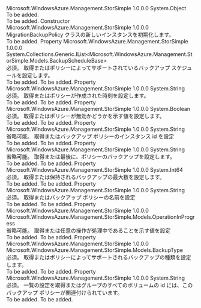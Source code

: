 <Type Name="MigrationBackupPolicy" FullName="Microsoft.WindowsAzure.Management.StorSimple.Models.MigrationBackupPolicy">
  <TypeSignature Language="C#" Value="public class MigrationBackupPolicy" />
  <TypeSignature Language="ILAsm" Value=".class public auto ansi beforefieldinit MigrationBackupPolicy extends System.Object" />
  <TypeSignature Language="DocId" Value="T:Microsoft.WindowsAzure.Management.StorSimple.Models.MigrationBackupPolicy" />
  <TypeSignature Language="VB.NET" Value="Public Class MigrationBackupPolicy" />
  <TypeSignature Language="F#" Value="type MigrationBackupPolicy = class" />
  <AssemblyInfo>
    <AssemblyName>Microsoft.WindowsAzure.Management.StorSimple</AssemblyName>
    <AssemblyVersion>1.0.0.0</AssemblyVersion>
  </AssemblyInfo>
  <Base>
    <BaseTypeName>System.Object</BaseTypeName>
  </Base>
  <Interfaces />
  <Docs>
    <summary>To be added.</summary>
    <remarks>To be added.</remarks>
  </Docs>
  <Members>
    <Member MemberName=".ctor">
      <MemberSignature Language="C#" Value="public MigrationBackupPolicy ();" />
      <MemberSignature Language="ILAsm" Value=".method public hidebysig specialname rtspecialname instance void .ctor() cil managed" />
      <MemberSignature Language="DocId" Value="M:Microsoft.WindowsAzure.Management.StorSimple.Models.MigrationBackupPolicy.#ctor" />
      <MemberSignature Language="VB.NET" Value="Public Sub New ()" />
      <MemberType>Constructor</MemberType>
      <AssemblyInfo>
        <AssemblyName>Microsoft.WindowsAzure.Management.StorSimple</AssemblyName>
        <AssemblyVersion>1.0.0.0</AssemblyVersion>
      </AssemblyInfo>
      <Parameters />
      <Docs>
        <summary>
            MigrationBackupPolicy クラスの新しいインスタンスを初期化します。
            </summary>
        <remarks>To be added.</remarks>
      </Docs>
    </Member>
    <Member MemberName="BackupSchedules">
      <MemberSignature Language="C#" Value="public System.Collections.Generic.IList&lt;Microsoft.WindowsAzure.Management.StorSimple.Models.BackupScheduleBase&gt; BackupSchedules { get; set; }" />
      <MemberSignature Language="ILAsm" Value=".property instance class System.Collections.Generic.IList`1&lt;class Microsoft.WindowsAzure.Management.StorSimple.Models.BackupScheduleBase&gt; BackupSchedules" />
      <MemberSignature Language="DocId" Value="P:Microsoft.WindowsAzure.Management.StorSimple.Models.MigrationBackupPolicy.BackupSchedules" />
      <MemberSignature Language="VB.NET" Value="Public Property BackupSchedules As IList(Of BackupScheduleBase)" />
      <MemberSignature Language="F#" Value="member this.BackupSchedules : System.Collections.Generic.IList&lt;Microsoft.WindowsAzure.Management.StorSimple.Models.BackupScheduleBase&gt; with get, set" Usage="Microsoft.WindowsAzure.Management.StorSimple.Models.MigrationBackupPolicy.BackupSchedules" />
      <MemberType>Property</MemberType>
      <AssemblyInfo>
        <AssemblyName>Microsoft.WindowsAzure.Management.StorSimple</AssemblyName>
        <AssemblyVersion>1.0.0.0</AssemblyVersion>
      </AssemblyInfo>
      <ReturnValue>
        <ReturnType>System.Collections.Generic.IList&lt;Microsoft.WindowsAzure.Management.StorSimple.Models.BackupScheduleBase&gt;</ReturnType>
      </ReturnValue>
      <Docs>
        <summary>
            必須。 取得またはポリシーによってサポートされているバックアップ スケジュールを設定します。
            </summary>
        <value>To be added.</value>
        <remarks>To be added.</remarks>
      </Docs>
    </Member>
    <Member MemberName="CreatedOn">
      <MemberSignature Language="C#" Value="public string CreatedOn { get; set; }" />
      <MemberSignature Language="ILAsm" Value=".property instance string CreatedOn" />
      <MemberSignature Language="DocId" Value="P:Microsoft.WindowsAzure.Management.StorSimple.Models.MigrationBackupPolicy.CreatedOn" />
      <MemberSignature Language="VB.NET" Value="Public Property CreatedOn As String" />
      <MemberSignature Language="F#" Value="member this.CreatedOn : string with get, set" Usage="Microsoft.WindowsAzure.Management.StorSimple.Models.MigrationBackupPolicy.CreatedOn" />
      <MemberType>Property</MemberType>
      <AssemblyInfo>
        <AssemblyName>Microsoft.WindowsAzure.Management.StorSimple</AssemblyName>
        <AssemblyVersion>1.0.0.0</AssemblyVersion>
      </AssemblyInfo>
      <ReturnValue>
        <ReturnType>System.String</ReturnType>
      </ReturnValue>
      <Docs>
        <summary>
            必須。 取得またはポリシーが作成された時刻を設定します。
            </summary>
        <value>To be added.</value>
        <remarks>To be added.</remarks>
      </Docs>
    </Member>
    <Member MemberName="Disabled">
      <MemberSignature Language="C#" Value="public bool Disabled { get; set; }" />
      <MemberSignature Language="ILAsm" Value=".property instance bool Disabled" />
      <MemberSignature Language="DocId" Value="P:Microsoft.WindowsAzure.Management.StorSimple.Models.MigrationBackupPolicy.Disabled" />
      <MemberSignature Language="VB.NET" Value="Public Property Disabled As Boolean" />
      <MemberSignature Language="F#" Value="member this.Disabled : bool with get, set" Usage="Microsoft.WindowsAzure.Management.StorSimple.Models.MigrationBackupPolicy.Disabled" />
      <MemberType>Property</MemberType>
      <AssemblyInfo>
        <AssemblyName>Microsoft.WindowsAzure.Management.StorSimple</AssemblyName>
        <AssemblyVersion>1.0.0.0</AssemblyVersion>
      </AssemblyInfo>
      <ReturnValue>
        <ReturnType>System.Boolean</ReturnType>
      </ReturnValue>
      <Docs>
        <summary>
            必須。 取得またはポリシーが無効かどうかを示す値を設定します。
            </summary>
        <value>To be added.</value>
        <remarks>To be added.</remarks>
      </Docs>
    </Member>
    <Member MemberName="InstanceId">
      <MemberSignature Language="C#" Value="public string InstanceId { get; set; }" />
      <MemberSignature Language="ILAsm" Value=".property instance string InstanceId" />
      <MemberSignature Language="DocId" Value="P:Microsoft.WindowsAzure.Management.StorSimple.Models.MigrationBackupPolicy.InstanceId" />
      <MemberSignature Language="VB.NET" Value="Public Property InstanceId As String" />
      <MemberSignature Language="F#" Value="member this.InstanceId : string with get, set" Usage="Microsoft.WindowsAzure.Management.StorSimple.Models.MigrationBackupPolicy.InstanceId" />
      <MemberType>Property</MemberType>
      <AssemblyInfo>
        <AssemblyName>Microsoft.WindowsAzure.Management.StorSimple</AssemblyName>
        <AssemblyVersion>1.0.0.0</AssemblyVersion>
      </AssemblyInfo>
      <ReturnValue>
        <ReturnType>System.String</ReturnType>
      </ReturnValue>
      <Docs>
        <summary>
            省略可能。 取得またはバックアップ ポリシーのインスタンス id を設定
            </summary>
        <value>To be added.</value>
        <remarks>To be added.</remarks>
      </Docs>
    </Member>
    <Member MemberName="LastRunTime">
      <MemberSignature Language="C#" Value="public string LastRunTime { get; set; }" />
      <MemberSignature Language="ILAsm" Value=".property instance string LastRunTime" />
      <MemberSignature Language="DocId" Value="P:Microsoft.WindowsAzure.Management.StorSimple.Models.MigrationBackupPolicy.LastRunTime" />
      <MemberSignature Language="VB.NET" Value="Public Property LastRunTime As String" />
      <MemberSignature Language="F#" Value="member this.LastRunTime : string with get, set" Usage="Microsoft.WindowsAzure.Management.StorSimple.Models.MigrationBackupPolicy.LastRunTime" />
      <MemberType>Property</MemberType>
      <AssemblyInfo>
        <AssemblyName>Microsoft.WindowsAzure.Management.StorSimple</AssemblyName>
        <AssemblyVersion>1.0.0.0</AssemblyVersion>
      </AssemblyInfo>
      <ReturnValue>
        <ReturnType>System.String</ReturnType>
      </ReturnValue>
      <Docs>
        <summary>
            省略可能。 取得または最後に、ポリシーのバックアップを設定します。
            </summary>
        <value>To be added.</value>
        <remarks>To be added.</remarks>
      </Docs>
    </Member>
    <Member MemberName="MaxRetentionCount">
      <MemberSignature Language="C#" Value="public long MaxRetentionCount { get; set; }" />
      <MemberSignature Language="ILAsm" Value=".property instance int64 MaxRetentionCount" />
      <MemberSignature Language="DocId" Value="P:Microsoft.WindowsAzure.Management.StorSimple.Models.MigrationBackupPolicy.MaxRetentionCount" />
      <MemberSignature Language="VB.NET" Value="Public Property MaxRetentionCount As Long" />
      <MemberSignature Language="F#" Value="member this.MaxRetentionCount : int64 with get, set" Usage="Microsoft.WindowsAzure.Management.StorSimple.Models.MigrationBackupPolicy.MaxRetentionCount" />
      <MemberType>Property</MemberType>
      <AssemblyInfo>
        <AssemblyName>Microsoft.WindowsAzure.Management.StorSimple</AssemblyName>
        <AssemblyVersion>1.0.0.0</AssemblyVersion>
      </AssemblyInfo>
      <ReturnValue>
        <ReturnType>System.Int64</ReturnType>
      </ReturnValue>
      <Docs>
        <summary>
            必須。 取得または保持されるバックアップの最大数を設定します。
            </summary>
        <value>To be added.</value>
        <remarks>To be added.</remarks>
      </Docs>
    </Member>
    <Member MemberName="Name">
      <MemberSignature Language="C#" Value="public string Name { get; set; }" />
      <MemberSignature Language="ILAsm" Value=".property instance string Name" />
      <MemberSignature Language="DocId" Value="P:Microsoft.WindowsAzure.Management.StorSimple.Models.MigrationBackupPolicy.Name" />
      <MemberSignature Language="VB.NET" Value="Public Property Name As String" />
      <MemberSignature Language="F#" Value="member this.Name : string with get, set" Usage="Microsoft.WindowsAzure.Management.StorSimple.Models.MigrationBackupPolicy.Name" />
      <MemberType>Property</MemberType>
      <AssemblyInfo>
        <AssemblyName>Microsoft.WindowsAzure.Management.StorSimple</AssemblyName>
        <AssemblyVersion>1.0.0.0</AssemblyVersion>
      </AssemblyInfo>
      <ReturnValue>
        <ReturnType>System.String</ReturnType>
      </ReturnValue>
      <Docs>
        <summary>
            必須。 取得またはバックアップ ポリシーの名前を設定
            </summary>
        <value>To be added.</value>
        <remarks>To be added.</remarks>
      </Docs>
    </Member>
    <Member MemberName="OperationInProgress">
      <MemberSignature Language="C#" Value="public Microsoft.WindowsAzure.Management.StorSimple.Models.OperationInProgress OperationInProgress { get; set; }" />
      <MemberSignature Language="ILAsm" Value=".property instance valuetype Microsoft.WindowsAzure.Management.StorSimple.Models.OperationInProgress OperationInProgress" />
      <MemberSignature Language="DocId" Value="P:Microsoft.WindowsAzure.Management.StorSimple.Models.MigrationBackupPolicy.OperationInProgress" />
      <MemberSignature Language="VB.NET" Value="Public Property OperationInProgress As OperationInProgress" />
      <MemberSignature Language="F#" Value="member this.OperationInProgress : Microsoft.WindowsAzure.Management.StorSimple.Models.OperationInProgress with get, set" Usage="Microsoft.WindowsAzure.Management.StorSimple.Models.MigrationBackupPolicy.OperationInProgress" />
      <MemberType>Property</MemberType>
      <AssemblyInfo>
        <AssemblyName>Microsoft.WindowsAzure.Management.StorSimple</AssemblyName>
        <AssemblyVersion>1.0.0.0</AssemblyVersion>
      </AssemblyInfo>
      <ReturnValue>
        <ReturnType>Microsoft.WindowsAzure.Management.StorSimple.Models.OperationInProgress</ReturnType>
      </ReturnValue>
      <Docs>
        <summary>
            省略可能。 取得または任意の操作が処理中であることを示す値を設定
            </summary>
        <value>To be added.</value>
        <remarks>To be added.</remarks>
      </Docs>
    </Member>
    <Member MemberName="Type">
      <MemberSignature Language="C#" Value="public Microsoft.WindowsAzure.Management.StorSimple.Models.BackupType Type { get; set; }" />
      <MemberSignature Language="ILAsm" Value=".property instance valuetype Microsoft.WindowsAzure.Management.StorSimple.Models.BackupType Type" />
      <MemberSignature Language="DocId" Value="P:Microsoft.WindowsAzure.Management.StorSimple.Models.MigrationBackupPolicy.Type" />
      <MemberSignature Language="VB.NET" Value="Public Property Type As BackupType" />
      <MemberSignature Language="F#" Value="member this.Type : Microsoft.WindowsAzure.Management.StorSimple.Models.BackupType with get, set" Usage="Microsoft.WindowsAzure.Management.StorSimple.Models.MigrationBackupPolicy.Type" />
      <MemberType>Property</MemberType>
      <AssemblyInfo>
        <AssemblyName>Microsoft.WindowsAzure.Management.StorSimple</AssemblyName>
        <AssemblyVersion>1.0.0.0</AssemblyVersion>
      </AssemblyInfo>
      <ReturnValue>
        <ReturnType>Microsoft.WindowsAzure.Management.StorSimple.Models.BackupType</ReturnType>
      </ReturnValue>
      <Docs>
        <summary>
            必須。 取得またはポリシーによってサポートされるバックアップの種類を設定します。
            </summary>
        <value>To be added.</value>
        <remarks>To be added.</remarks>
      </Docs>
    </Member>
    <Member MemberName="VirtualDiskGroupId">
      <MemberSignature Language="C#" Value="public string VirtualDiskGroupId { get; set; }" />
      <MemberSignature Language="ILAsm" Value=".property instance string VirtualDiskGroupId" />
      <MemberSignature Language="DocId" Value="P:Microsoft.WindowsAzure.Management.StorSimple.Models.MigrationBackupPolicy.VirtualDiskGroupId" />
      <MemberSignature Language="VB.NET" Value="Public Property VirtualDiskGroupId As String" />
      <MemberSignature Language="F#" Value="member this.VirtualDiskGroupId : string with get, set" Usage="Microsoft.WindowsAzure.Management.StorSimple.Models.MigrationBackupPolicy.VirtualDiskGroupId" />
      <MemberType>Property</MemberType>
      <AssemblyInfo>
        <AssemblyName>Microsoft.WindowsAzure.Management.StorSimple</AssemblyName>
        <AssemblyVersion>1.0.0.0</AssemblyVersion>
      </AssemblyInfo>
      <ReturnValue>
        <ReturnType>System.String</ReturnType>
      </ReturnValue>
      <Docs>
        <summary>
            必須。 一覧の設定を取得またはグループのすべてのボリュームの id には、このバックアップ ポリシーが関連付けられています。
            </summary>
        <value>To be added.</value>
        <remarks>To be added.</remarks>
      </Docs>
    </Member>
  </Members>
</Type>
